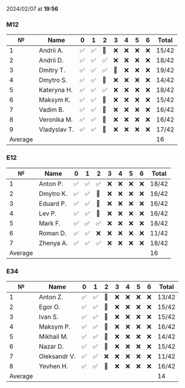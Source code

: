 2024/02/07 at **19:56**
### M12
|№|Name|0|1|2|3|4|5|6|Total|
|-----|-----|-----|-----|-----|-----|-----|-----|-----|-----|
|1|Andrii A.|✅|✅|🔄|❌|❌|❌|❌|15/42|
|2|Andrii D.|✅|✅|✅|❌|❌|❌|❌|18/42|
|3|Dmitry T.|✅|✅|✅|🔄|❌|❌|❌|19/42|
|4|Dmytro S.|✅|✅|🔄|❌|❌|❌|❌|14/42|
|5|Kateryna H.|✅|✅|✅|❌|❌|❌|❌|18/42|
|6|Maksym K.|✅|✅|🔄|❌|❌|❌|❌|15/42|
|7|Vadim B.|✅|✅|🔄|❌|❌|❌|❌|16/42|
|8|Veronika M.|✅|✅|🔄|❌|❌|❌|❌|16/42|
|9|Vladyslav T.|✅|✅|🔄|❌|❌|❌|❌|17/42|
|Average|||||||||16|
### E12
|№|Name|0|1|2|3|4|5|6|Total|
|-----|-----|-----|-----|-----|-----|-----|-----|-----|-----|
|1|Anton P.|✅|✅|✅|❌|❌|❌|❌|18/42|
|2|Dmytro K.|✅|✅|🔄|❌|❌|❌|❌|16/42|
|3|Eduard P.|✅|✅|🔄|❌|❌|❌|❌|16/42|
|4|Lev P.|✅|✅|🔄|❌|❌|❌|❌|16/42|
|5|Mark F.|✅|✅|✅|❌|❌|❌|❌|18/42|
|6|Roman D.|✅|✅|❌|❌|❌|❌|❌|11/42|
|7|Zhenya A.|✅|✅|✅|❌|❌|❌|❌|18/42|
|Average|||||||||16|
### E34
|№|Name|0|1|2|3|4|5|6|Total|
|-----|-----|-----|-----|-----|-----|-----|-----|-----|-----|
|1|Anton Z.|✅|✅|🔄|❌|❌|❌|❌|13/42|
|2|Egor O.|✅|✅|🔄|❌|❌|❌|❌|15/42|
|3|Ivan S.|✅|✅|🔄|❌|❌|❌|❌|15/42|
|4|Maksym P.|✅|✅|🔄|❌|❌|❌|❌|16/42|
|5|Mikhail M.|✅|✅|🔄|❌|❌|❌|❌|14/42|
|6|Nazar D.|✅|✅|🔄|❌|❌|❌|❌|15/42|
|7|Oleksandr V.|✅|✅|❌|❌|❌|❌|❌|11/42|
|8|Yevhen H.|✅|✅|🔄|❌|❌|❌|❌|16/42|
|Average|||||||||14|
